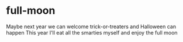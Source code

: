 # full-moon
Maybe next year we can welcome trick-or-treaters and Halloween can happen
This year I'll eat all the smarties myself and enjoy the full moon
